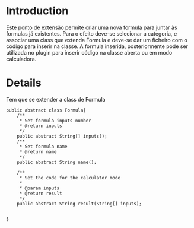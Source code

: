 # Introduction #

Este ponto de extensão permite criar uma nova formula para juntar às formulas já existentes.
Para o efeito deve-se selecionar a categoria, e associar uma class que extenda Formula e deve-se dar um ficheiro com o codigo para inserir na classe.
A formula inserida, posteriormente pode ser utilizada no plugin para inserir código na classe aberta ou em modo calculadora.

# Details #
Tem que se extender a class de Formula

```
public abstract class Formula{
	/**
	 * Set formula inputs number
	 * @return inputs
	 */
	public abstract String[] inputs();
	/**
	 * Set formula name
	 * @return name
	 */
	public abstract String name();
	
	/**
	 * Set the code for the calculator mode
	 * 
	 * @param inputs
	 * @return result
	 */
	public abstract String result(String[] inputs);


}


```